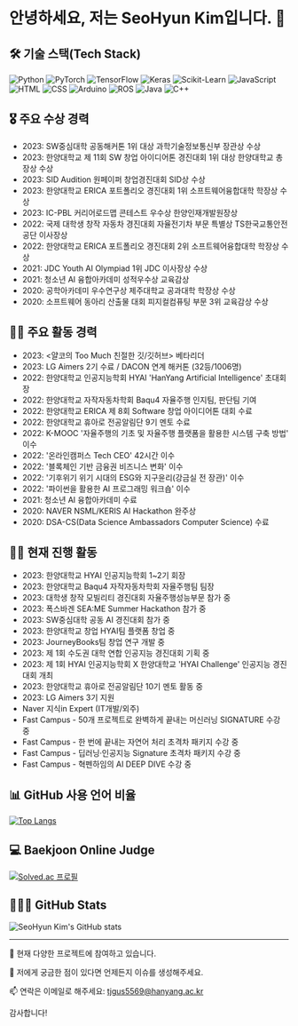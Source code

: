 # 안녕하세요, 저는 SeoHyun Kim입니다. 👋

## 🛠 기술 스택(Tech Stack)
![Python](https://img.shields.io/badge/Python-3776AB?style=flat-square&logo=Python&logoColor=white)
![PyTorch](https://img.shields.io/badge/PyTorch-EE4C2C?style=flat-square&logo=PyTorch&logoColor=white)
![TensorFlow](https://img.shields.io/badge/TensorFlow-FF6F00?style=flat-square&logo=TensorFlow&logoColor=white)
![Keras](https://img.shields.io/badge/Keras-D00000?style=flat-square&logo=Keras&logoColor=white)
![Scikit-Learn](https://img.shields.io/badge/ScikitLearn-F7931E?style=flat-square&logo=scikit-learn&logoColor=white)
![JavaScript](https://img.shields.io/badge/JavaScript-F7DF1E?style=flat-square&logo=JavaScript&logoColor=black)
![HTML](https://img.shields.io/badge/HTML-E34F26?style=flat-square&logo=HTML5&logoColor=white)
![CSS](https://img.shields.io/badge/CSS-1572B6?style=flat-square&logo=CSS3&logoColor=white)
![Arduino](https://img.shields.io/badge/Arduino-00979D?style=flat-square&logo=Arduino&logoColor=white)
![ROS](https://img.shields.io/badge/ROS-22314E?style=flat-square&logo=ROS&logoColor=white)
![Java](https://img.shields.io/badge/Java-007396?style=flat-square&logo=Java&logoColor=white)
![C++](https://img.shields.io/badge/C++-00599C?style=flat-square&logo=cplusplus&logoColor=white)

## 🎖 주요 수상 경력
- 2023: SW중심대학 공동해커톤 1위 대상 과학기술정보통신부 장관상 수상
- 2023: 한양대학교 제 11회 SW 창업 아이디어톤 경진대회 1위 대상 한양대학교 총장상 수상
- 2023: SID Audition 원페이퍼 창업경진대회 SID상 수상
- 2023: 한양대학교 ERICA 포트폴리오 경진대회 1위 소프트웨어융합대학 학장상 수상
- 2023: IC-PBL 커리어로드맵 콘테스트 우수상 한양인재개발원장상
- 2022: 국제 대학생 창작 자동차 경진대회 자율전기차 부문 특별상 TS한국교통안전공단 이사장상
- 2022: 한양대학교 ERICA 포트폴리오 경진대회 2위 소프트웨어융합대학 학장상 수상
- 2021: JDC Youth AI Olympiad 1위 JDC 이사장상 수상
- 2021: 청소년 AI 융합아카데미 성적우수상 교육감상
- 2020: 공학아카데미 우수연구상 제주대학교 공과대학 학장상 수상
- 2020: 소프트웨어 동아리 산출물 대회 피지컬컴퓨팅 부문 3위 교육감상 수상

## 👨‍💻 주요 활동 경력
- 2023: <얄코의 Too Much 친절한 깃/깃허브> 베타리더
- 2023: LG Aimers 2기 수료 / DACON 연계 해커톤 (32등/1006명)
- 2022: 한양대학교 인공지능학회 HYAI 'HanYang Artificial Intelligence' 초대회장
- 2022: 한양대학교 자작자동차학회 Baqu4 자율주행 인지팀, 판단팀 기여
- 2022: 한양대학교 ERICA 제 8회 Software 창업 아이디어톤 대회 수료
- 2022: 한양대학교 휴아로 전공알림단 9기 멘토 수료
- 2022: K-MOOC '자율주행의 기초 및 자율주행 플랫폼을 활용한 시스템 구축 방법' 이수
- 2022: '온라인캠퍼스 Tech CEO' 42시간 이수
- 2022: '블록체인 기반 금융권 비즈니스 변화' 이수
- 2022: '기후위기 위기 시대의 ESG와 지구윤리(강금실 전 장관)' 이수
- 2022: '파이썬을 활용한 AI 프로그래밍 워크숍' 이수
- 2021: 청소년 AI 융합아카데미 수료
- 2020: NAVER NSML/KERIS AI Hackathon 완주상
- 2020: DSA-CS(Data Science Ambassadors Computer Science) 수료

## 🏃‍♂️ 현재 진행 활동
- 2023: 한양대학교 HYAI 인공지능학회 1~2기 회장
- 2023: 한양대학교 Baqu4 자작자동차학회 자율주행팀 팀장
- 2023: 대학생 창작 모빌리티 경진대회 자율주행성능부문 참가 중
- 2023: 폭스바겐 SEA:ME Summer Hackathon 참가 중
- 2023: SW중심대학 공동 AI 경진대회 참가 중
- 2023: 한양대학교 창업 HYAI팀 플랫폼 창업 중
- 2023: JourneyBooks팀 창업 연구 개발 중
- 2023: 제 1회 수도권 대학 연합 인공지능 경진대회 기획 중
- 2023: 제 1회 HYAI 인공지능학회 X 한양대학교 'HYAI Challenge' 인공지능 경진대회 개최
- 2023: 한양대학교 휴아로 전공알림단 10기 멘토 활동 중
- 2023: LG Aimers 3기 지원
- Naver 지식in Expert (IT개발/외주)
- Fast Campus - 50개 프로젝트로 완벽하게 끝내는 머신러닝 SIGNATURE 수강 중
- Fast Campus - 한 번에 끝내는 자연어 처리 초격차 패키지 수강 중
- Fast Campus - 딥러닝·인공지능 Signature 초격차 패키지 수강 중
- Fast Campus - 혁펜하임의 AI DEEP DIVE 수강 중

## 📊 GitHub 사용 언어 비율
<!-- 여기에 자신의 깃허브 사용 언어 비율을 삽입하세요. -->
[![Top Langs](https://github-readme-stats.vercel.app/api/top-langs/?username=Deep-of-Machine&theme=radical&hide_border=true&bg_color=30,e96443,904e95&title_color=fff&text_color=fff)](https://github.com/anuraghazra/github-readme-stats)

## 💻 Baekjoon Online Judge
<!-- 여기에 자신의 백준 온라인 저지 티어를 삽입하세요. -->
[![Solved.ac
프로필](http://mazassumnida.wtf/api/v2/generate_badge?boj=tjgus5569)](https://solved.ac/tjgus5569)

## 🧑🏻‍💻 GitHub Stats
<!-- 여기에 자신의 깃허브 상태를 삽입하세요. -->
![SeoHyun Kim's GitHub stats](https://github-readme-stats.vercel.app/api?username=Deep-of-Machine&show_icons=true&bg_color=90,ff9a9e,fad0c4,ffd1ff&title_color=fff&text_color=fff&icon_color=f8f8f8)

---

🔭 현재 다양한 프로젝트에 참여하고 있습니다.

💬 저에게 궁금한 점이 있다면 언제든지 이슈를 생성해주세요.

📫 연락은 이메일로 해주세요: [tjgus5569@hanyang.ac.kr](mailto:tjgus5569@hanyang.ac.kr)

감사합니다!
